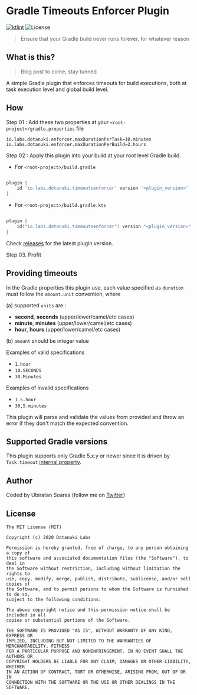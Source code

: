 # Gradle Timeouts Enforcer Plugin

[![ktlint](https://img.shields.io/badge/code%20style-%E2%9D%A4-FF4081.svg)](https://ktlint.github.io/) ![License](https://img.shields.io/github/license/dotanuki-labs/magic-modules.svg)
> Ensure that your Gradle build never runs forever, for whatever reason

## What is this?

> Blog post to come, stay tunned

A simple Gradle plugin that enforces timeouts for build executions, both at task execution level and global build level.

## How

Step 01 : Add these two properties at your `<root-project>/gradle.properties` file

```
io.labs.dotanuki.enforcer.maxDurationPerTask=10.minutes
io.labs.dotanuki.enforcer.maxDurationPerBuild=2.hours
```

Step 02 : Apply this plugin into your build at your root level Gradle build.

- For `<root-project>/build.gradle`

```groovy

plugin {
    id 'io.labs.dotanuki.timeoutsenforcer' version '<plugin_version>'
}

```

- For `<root-project>/build.gradle.kts`

```kotlin

plugin {
    id("io.labs.dotanuki.timeoutsenforcer") version "<plugin_version>"
}

```

Check [releases](https://github.com/dotanuki-labs/gradle-timeouts-enforcer/releases) for the latest plugin version.

Step 03. Profit

## Providing timeouts

In the Gradle properties this plugin use, each value specified as `duration` must follow the `amount.unit` convention, where 

(a) supported `units` are :

- **second**, **seconds** (upper/lower/camel/etc cases)
- **minute**, **minutes** (upper/lower/camel/etc cases)
- **hour**, **hours** (upper/lower/camel/etc cases)

(b) `amount` should be integer value

Examples of valid specifications

- `1.hour`
- `10.SECONDS`
- `30.Minutes`

Examples of invalid specifications

- `1.5.hour`
- `30,5.minutes`

This plugin will parse and validate the values from provided and throw an error if they don't match the expected convention.

## Supported Gradle versions

This plugin supports only Gradle 5.x.y or newer since it is driven by `Task.timeout` [internal property](https://docs.gradle.org/current/javadoc/org/gradle/api/Task.html#getTimeout--).
 
## Author

Coded by Ubiratan Soares (follow me on [Twitter](https://twitter.com/ubiratanfsoares))

## License

```
The MIT License (MIT)

Copyright (c) 2020 Dotanuki Labs

Permission is hereby granted, free of charge, to any person obtaining a copy of
this software and associated documentation files (the "Software"), to deal in
the Software without restriction, including without limitation the rights to
use, copy, modify, merge, publish, distribute, sublicense, and/or sell copies of
the Software, and to permit persons to whom the Software is furnished to do so,
subject to the following conditions:

The above copyright notice and this permission notice shall be included in all
copies or substantial portions of the Software.

THE SOFTWARE IS PROVIDED "AS IS", WITHOUT WARRANTY OF ANY KIND, EXPRESS OR
IMPLIED, INCLUDING BUT NOT LIMITED TO THE WARRANTIES OF MERCHANTABILITY, FITNESS
FOR A PARTICULAR PURPOSE AND NONINFRINGEMENT. IN NO EVENT SHALL THE AUTHORS OR
COPYRIGHT HOLDERS BE LIABLE FOR ANY CLAIM, DAMAGES OR OTHER LIABILITY, WHETHER
IN AN ACTION OF CONTRACT, TORT OR OTHERWISE, ARISING FROM, OUT OF OR IN
CONNECTION WITH THE SOFTWARE OR THE USE OR OTHER DEALINGS IN THE SOFTWARE.
```